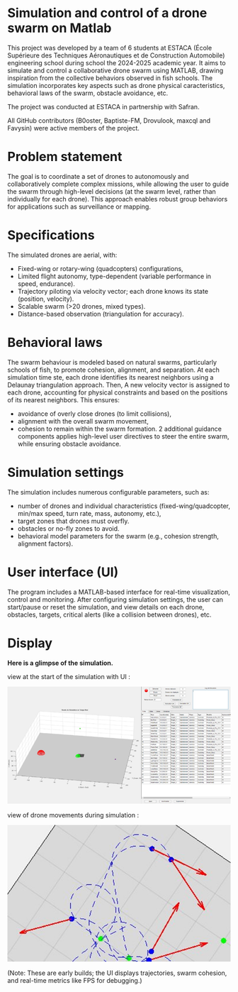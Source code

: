 # Simulation and control of a drone swarm on Matlab

This project was developed by a team of 6 students at ESTACA (École Supérieure des Techniques Aéronautiques et de Construction Automobile) engineering school during school the 2024-2025 academic year.
It aims to simulate and control a collaborative drone swarm using MATLAB, drawing inspiration from the collective behaviors observed in fish schools. 
The simulation incorporates key aspects such as drone physical caracteristics, behavioral laws of the swarm, obstacle avoidance, etc.

The project was conducted at ESTACA in partnership with Safran.

All GitHub contributors (B0oster, Baptiste-FM, Drovulook, maxcql and Favysin) were active members of the project.

# Problem statement 

The goal is to coordinate a set of drones to autonomously and collaboratively complete complex missions, while allowing the user to guide the swarm through high-level decisions (at the swarm level, rather than individually for each drone). This approach enables robust group behaviors for applications such as surveillance or mapping.

# Specifications

The simulated drones are aerial, with:
- Fixed-wing or rotary-wing (quadcopters) configurations,
- Limited flight autonomy, type-dependent (variable performance in speed, endurance).
- Trajectory piloting via velocity vector; each drone knows its state (position, velocity).
- Scalable swarm (>20 drones, mixed types).
- Distance-based observation (triangulation for accuracy).

# Behavioral laws

The swarm behaviour is modeled based on natural swarms, particularly schools of fish, to promote cohesion, alignment, and separation. 
At each simulation time ste, each drone identifies its nearest neighbors using a Delaunay triangulation approach. 
Then, A new velocity vector is assigned to each drone, accounting for physical constraints and based on the positions of its nearest neighbors. 
This ensures:
- avoidance of overly close drones (to limit collisions),
- alignment with the overall swarm movement,
- cohesion to remain within the swarm formation.
2 additional guidance components applies high-level user directives to steer the entire swarm, while ensuring obstacle avoidance.

# Simulation settings

The simulation includes numerous configurable parameters, such as: 
- number of drones and individual characteristics (fixed-wing/quadcopter, min/max speed, turn rate, mass, autonomy, etc.),
- target zones that drones must overfly.
- obstacles or no-fly zones to avoid.
- behavioral model parameters for the swarm (e.g., cohesion strength, alignment factors).

# User interface (UI)

The program includes a MATLAB-based interface for real-time visualization, control and monitoring.
After configuring simulation settings, the user can start/pause or reset the simulation, and view details on each drone, obstacles, targets, critical alerts (like a collision between drones), etc.

# Display

**Here is a glimpse of the simulation.**

view at the start of the simulation with UI :

![view at the start of the simulation with UI](screenshot1.png)

view of drone movements during simulation :

![view of the movement of drones during simulation](screenshot2.png)

(Note: These are early builds; the UI displays trajectories, swarm cohesion, and real-time metrics like FPS for debugging.)
